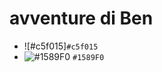 # avventure di Ben
- ![#c5f015]`#c5f015`
- ![#1589F0](https://via.placeholder.com/15/1589F0/000000?text=+) `#1589F0`
